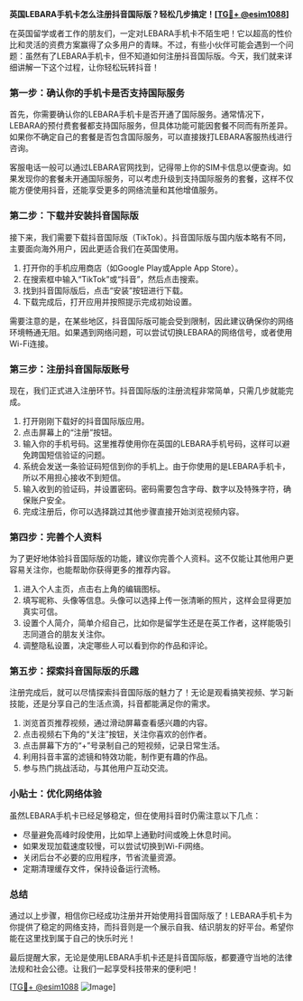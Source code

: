 **英国LEBARA手机卡怎么注册抖音国际版？轻松几步搞定！[[TG💪+ @esim1088](https://t.me/s/esim1088)]**

在英国留学或者工作的朋友们，一定对LEBARA手机卡不陌生吧！它以超高的性价比和灵活的资费方案赢得了众多用户的青睐。不过，有些小伙伴可能会遇到一个问题：虽然有了LEBARA手机卡，但不知道如何注册抖音国际版。今天，我们就来详细讲解一下这个过程，让你轻松玩转抖音！

### **第一步：确认你的手机卡是否支持国际服务**
首先，你需要确认你的LEBARA手机卡是否开通了国际服务。通常情况下，LEBARA的预付费套餐都支持国际服务，但具体功能可能因套餐不同而有所差异。如果你不确定自己的套餐是否包含国际服务，可以直接拨打LEBARA客服热线进行咨询。

客服电话一般可以通过LEBARA官网找到，记得带上你的SIM卡信息以便查询。如果发现你的套餐未开通国际服务，可以考虑升级到支持国际服务的套餐，这样不仅能方便使用抖音，还能享受更多的网络流量和其他增值服务。

### **第二步：下载并安装抖音国际版**
接下来，我们需要下载抖音国际版（TikTok）。抖音国际版与国内版本略有不同，主要面向海外用户，因此更适合我们在英国使用。

1. 打开你的手机应用商店（如Google Play或Apple App Store）。
2. 在搜索框中输入“TikTok”或“抖音”，然后点击搜索。
3. 找到抖音国际版后，点击“安装”按钮进行下载。
4. 下载完成后，打开应用并按照提示完成初始设置。

需要注意的是，在某些地区，抖音国际版可能会受到限制，因此建议确保你的网络环境畅通无阻。如果遇到网络问题，可以尝试切换LEBARA的网络信号，或者使用Wi-Fi连接。

### **第三步：注册抖音国际版账号**
现在，我们正式进入注册环节。抖音国际版的注册流程非常简单，只需几步就能完成。

1. 打开刚刚下载好的抖音国际版应用。
2. 点击屏幕上的“注册”按钮。
3. 输入你的手机号码。这里推荐使用你在英国的LEBARA手机号码，这样可以避免跨国短信验证的问题。
4. 系统会发送一条验证码短信到你的手机上。由于你使用的是LEBARA手机卡，所以不用担心接收不到短信。
5. 输入收到的验证码，并设置密码。密码需要包含字母、数字以及特殊字符，确保账户安全。
6. 完成注册后，你可以选择跳过其他步骤直接开始浏览视频内容。

### **第四步：完善个人资料**
为了更好地体验抖音国际版的功能，建议你完善个人资料。这不仅能让其他用户更容易关注你，也能帮助你获得更多的推荐内容。

1. 进入个人主页，点击右上角的编辑图标。
2. 填写昵称、头像等信息。头像可以选择上传一张清晰的照片，这样会显得更加真实可信。
3. 设置个人简介，简单介绍自己，比如你是留学生还是在英工作者，这样能吸引志同道合的朋友关注你。
4. 调整隐私设置，决定哪些人可以看到你的作品和评论。

### **第五步：探索抖音国际版的乐趣**
注册完成后，就可以尽情探索抖音国际版的魅力了！无论是观看搞笑视频、学习新技能，还是分享自己的生活点滴，抖音都能满足你的需求。

1. 浏览首页推荐视频，通过滑动屏幕查看感兴趣的内容。
2. 点击视频右下角的“关注”按钮，关注你喜欢的创作者。
3. 点击屏幕下方的“+”号录制自己的短视频，记录日常生活。
4. 利用抖音丰富的滤镜和特效功能，制作更有趣的作品。
5. 参与热门挑战活动，与其他用户互动交流。

### **小贴士：优化网络体验**
虽然LEBARA手机卡已经足够稳定，但在使用抖音时仍需注意以下几点：

- 尽量避免高峰时段使用，比如早上通勤时间或晚上休息时间。
- 如果发现加载速度较慢，可以尝试切换到Wi-Fi网络。
- 关闭后台不必要的应用程序，节省流量资源。
- 定期清理缓存文件，保持设备运行流畅。

### **总结**
通过以上步骤，相信你已经成功注册并开始使用抖音国际版了！LEBARA手机卡为你提供了稳定的网络支持，而抖音则是一个展示自我、结识朋友的好平台。希望你能在这里找到属于自己的快乐时光！

最后提醒大家，无论是使用LEBARA手机卡还是抖音国际版，都要遵守当地的法律法规和社会公德。让我们一起享受科技带来的便利吧！

[[TG💪+ @esim1088](https://t.me/s/esim1088) ![Image](https://i.postimg.cc/4NQfJmqS/Snipaste-2025-05-13-00-14-12.png)]